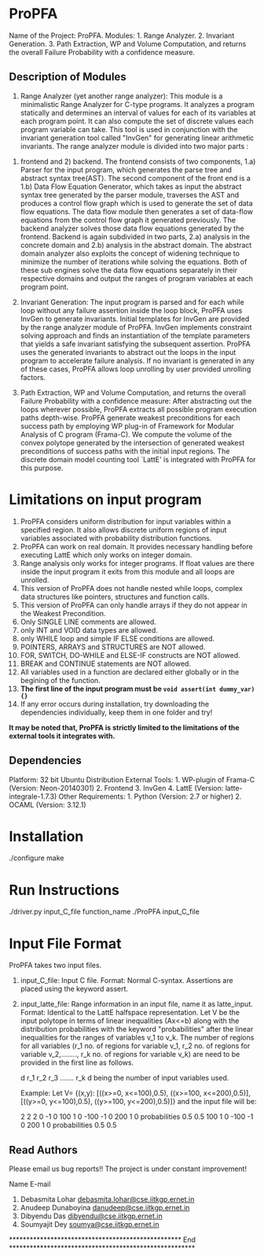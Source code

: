 ProPFA
=============
Name of the Project: ProPFA.
Modules: 1. Range Analyzer.
         2. Invariant Generation.
         3. Path Extraction, WP and Volume Computation, and returns the overall Failure Probability with a confidence measure.

Description of Modules
-------------------------------

1. Range Analyzer (yet another range analyzer):
This module is a minimalistic Range Analyzer for C-type programs. It analyzes a program statically 
and determines an interval of values for each of its variables at each program point. It can also compute the set of 
discrete values each program variable can take. This tool is used in conjunction with the invariant generation tool 
called "InvGen" for generating linear arithmetic invariants. The range analyzer module is divided into two major parts : 
1) frontend and 2) backend. The frontend consists of two components, 1.a) Parser for the input program, which generates
the parse tree and abstract syntax tree(AST). The second component of the front end is a 1.b) Data Flow Equation 
Generator, which takes as input the abstract syntax tree generated by the parser module, traverses the AST and produces a 
control flow graph which is used to generate the set of data flow equations. The data flow module then generates a set of
data-flow equations from the control flow graph it generated previously.
The backend analyzer solves those data flow equations generated by the frontend. Backend is again subdivided in two 
parts, 2.a) analysis in the concrete domain and 2.b) analysis in the abstract domain. The abstract domain analyzer also 
exploits the concept of widening technique to minimize the number of iterations while solving the equations. Both of 
these sub engines solve the data flow equations separately in their respective domains and output the ranges of program 
variables at each program point. 

2. Invariant Generation:
The input program is parsed and for each while loop without any failure assertion inside the loop block, ProPFA uses 
InvGen to generate invariants. Initial templates for InvGen are provided by the range analyzer module of ProPFA. InvGen 
implements constraint solving approach and finds an instantiation of the template parameters that yields a safe invariant 
satisfying the subsequent assertion. ProPFA uses the generated invariants to abstract out the loops in the input program 
to accelerate failure analysis.
If no invariant is generated in any of these cases, ProPFA allows loop unrolling by user provided unrolling factors.

3. Path Extraction, WP and Volume Computation, and returns the overall Failure Probability with a confidence measure:
After abstracting out the loops wherever possible, ProPFA extracts all possible program execution paths depth-wise. ProPFA 
generate weakest preconditions for each success path by employing WP plug-in of Framework for Modular Analysis of C program 
(Frama-C). We compute the volume of the convex polytope generated by the intersection of generated weakest preconditions of 
success paths with the initial input regions. The discrete domain model counting tool `LattE' is integrated with ProPFA for
this purpose.

Limitations on input program 
===============================
1. ProPFA considers uniform distribution for input variables within a specified region. It also allows discrete uniform regions
of input variables associated with probability distribution functions.
2. ProPFA can work on real domain. It provides necessary handling before executing LattE which only works on integer domain.
3. Range analysis only works for integer programs. If float values are there inside the input program it exits from this module and all loops 
are unrolled.
4. This version of ProPFA does not handle nested while loops, complex data structures like pointers, structures and function calls.
5. This version of ProPFA can only handle arrays if they do not appear in the Weakest Precondition.
6. Only SINGLE LINE comments are allowed.
7. only INT and VOID data types are allowed.
8. only WHILE loop and simple IF ELSE conditions are allowed.
9. POINTERS, ARRAYS and STRUCTURES are NOT allowed.
10. FOR, SWITCH, DO-WHILE and ELSE-IF constructs are NOT allowed.
11. BREAK and CONTINUE statements are NOT allowed.
12. All variables used in a function are declared either globally or in the begining of the function.
13. **The first line of the input program must be `void assert(int dummy_var) {}`**
14. If any error occurs during installation, try downloading the dependencies individually, keep them in one folder and try!

**It may be noted that, ProPFA is strictly limited to the limitations of the external tools it integrates with.**
 
Dependencies
------------------

Platform: 32 bit Ubuntu Distribution
External Tools: 1. WP-plugin of Frama-C (Version: Neon-20140301)
          	2. Frontend
		3. InvGen
		4. LattE (Version: latte-integrale-1.7.3)
Other Requirements: 1. Python (Version: 2.7 or higher)
                    2. OCAML (Version: 3.12.1)

Installation 
================

./configure
make

Run Instructions
========================

./driver.py input_C_file function_name
./ProPFA input_C_file

Input File Format
======================

ProPFA takes two input files.
1) input_C_file: Input C file.
   Format: Normal C-syntax.
   Assertions are placed using the keyword assert.
2) input_latte_file: Range information in an input file, name it as latte_input.
   Format: Identical to the LattE halfspace representation.
   Let V be the input polytope in terms of linear inequalities (Ax<=b) along with the distribution probabilities with the keyword "probabilities" 
   after the linear inequalities for the ranges of variables v_1 to v_k. The number of regions for all variables (r_1 no. of regions for variable 
   v_1, r_2 no. of regions for variable v_2,........, r_k no. of regions for variable v_k) are need to be provided in the first line as follows.
   
   d r_1 r_2 r_3 ....... r_k
   d being the number of input variables used.

   Example: Let V= {(x,y): [((x>=0, x<=100),0.5), ((x>=100, x<=200),0.5)], [((y>=0, y<=100),0.5), ((y>=100, y<=200),0.5)]}
   and the input file will be:

   2 2 2
   0 -1 0
   100 1 0
   -100 -1 0
   200 1 0
   probabilities 0.5 0.5
   100 1 0
   -100 -1 0
   200 1 0
   probabilities 0.5 0.5     

Read Authors
-------------------------
Please email us bug reports!!
The project is under constant improvement!

Name			E-mail
1. Debasmita Lohar 	debasmita.lohar@cse.iitkgp.ernet.in
2. Anudeep Dunaboyina   danudeep@cse.iitkgp.ernet.in
3. Dibyendu Das		dibyendu@cse.iitkgp.ernet.in
4. Soumyajit Dey	soumya@cse.iitkgp.ernet.in

************************************************** End ******************************************************
